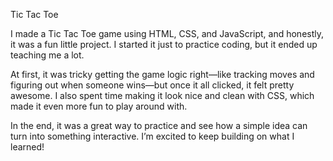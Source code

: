 Tic Tac Toe

I made a Tic Tac Toe game using HTML, CSS, and JavaScript, and honestly, it was a fun little project. I started it just to practice coding, but it ended up teaching me a lot.

At first, it was tricky getting the game logic right—like tracking moves and figuring out when someone wins—but once it all clicked, it felt pretty awesome. 
I also spent time making it look nice and clean with CSS, which made it even more fun to play around with.

In the end, it was a great way to practice and see how a simple idea can turn into something interactive. I’m excited to keep building on what I learned!

